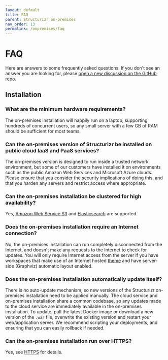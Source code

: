 ```yaml
---
layout: default
title: FAQ
parent: Structurizr on-premises
nav_order: 13
permalink: /onpremises/faq
---
```


# FAQ

Here are answers to some frequently asked questions. If you don't see an answer you are looking for,
please [open a new discussion on the GitHub repo](https://github.com/structurizr/onpremises/discussions).

## Installation

### What are the minimum hardware requirements?

The on-premises installation will happily run on a laptop, supporting hundreds of concurrent users, so any small server with a few GB of RAM should be sufficient for most teams.

### Can the on-premises version of Structurizr be installed on public cloud IaaS and PaaS services?

The on-premises version is designed to run inside a trusted network environment, but some of our customers have installed it on
environments such as the public Amazon Web Services and Microsoft Azure clouds.
Please ensure that you consider the security implications of doing this, and that you harden any servers and restrict access where appropriate.

### Can the on-premises installation be clustered for high availability?

Yes, [Amazon Web Service S3](data-storage#amazon-web-services-s3) and [Elasticsearch](data-storage#elasticsearch) are supported.

### Does the on-premises installation require an Internet connection?

No, the on-premises installation can run completely disconnected from the Internet, and doesn't make any requests to the Internet to check for updates.
You will only require Internet access from the server if you have workspaces that make use of an Internet hosted [theme](https://structurizr.com/help/themes) and have server-side (Graphviz) automatic layout enabled.

### Does the on-premises installation automatically update itself?

There is no auto-update mechanism, so new versions of the Structurizr on-premises installation need to be applied manually.
The cloud service and on-premises installation share a common codebase, so any updates made to the cloud service are
immediately available in the on-premises installation. To update, pull the latest Docker image or download a new version of the
`.war` file, overwrite the existing version and restart your web/application server.
We recommend scripting your deployments, and ensuring that you can easily rollback if needed.

### Can the on-premises installation run over HTTPS?

Yes, see [HTTPS](configuration#https) for details.
